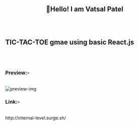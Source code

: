 <h2 align="center">👋Hello! I am Vatsal Patel</h2><br /><br />

<h2>TIC-TAC-TOE gmae using basic React.js</h2><br /><br />


<h3>Preview:-</h3><br />
<img src="https://user-images.githubusercontent.com/69387444/124557922-ad8aae00-de57-11eb-907f-87a9ad041377.png" alt="preview-img"><br />

<h3>Link:-</h3><br />
http://internal-level.surge.sh/<br /><br />
